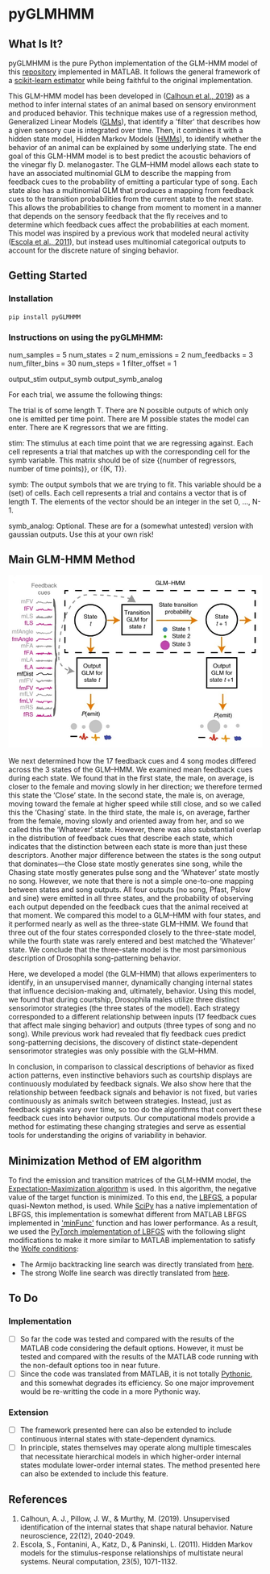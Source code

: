 # pyGLMHMM

## What Is It?
pyGLMHMM is the pure Python implementation of the GLM-HMM model of this [repository](https://github.com/murthylab/GLMHMM) implemented in MATLAB. It follows the general framework of a [scikit-learn estimator](https://scikit-learn.org/stable/developers/develop.html) while being faithful to the original implementation.

This GLM-HMM model has been developed in ([Calhoun et al., 2019](https://www.nature.com/articles/s41593-019-0533-x)) as a method to infer internal states of an animal based on sensory environment and produced behavior. This technique makes use of a regression method, Generalized Linear Models ([GLMs](https://en.wikipedia.org/wiki/Generalized_linear_model)), that identify a 'filter' that describes how a given sensory cue is integrated over time. Then, it combines it with a hidden state model, Hidden Markov Models ([HMMs](https://en.wikipedia.org/wiki/Hidden_Markov_model)), to identify whether the behavior of an animal can be explained by some underlying state. The end goal of this GLM-HMM model is to best predict the acoustic behaviors of the vinegar fly D. melanogaster. The GLM–HMM model allows each state to have an associated multinomial GLM to describe the mapping from feedback cues to the probability of emitting a particular type of song. Each state also has a multinomial GLM that produces a mapping from feedback cues to the transition probabilities from the current state to the next state. This allows the probabilities to change from moment to moment in a manner that depends on the sensory feedback that the fly receives and to determine which feedback cues affect the probabilities at each moment. This model was inspired by a previous work that modeled neural activity ([Escola et al., 2011](https://www.mitpressjournals.org/doi/abs/10.1162/NECO_a_00118)), but instead uses multinomial categorical outputs to account for the discrete nature of singing behavior.

## Getting Started
### Installation
`pip install pyGLMHMM`

### Instructions on using the pyGLMHMM:

num_samples = 5
num_states = 2
num_emissions = 2
num_feedbacks = 3
num_filter_bins = 30
num_steps = 1
filter_offset = 1

output_stim
output_symb
output_symb_analog

For each trial, we assume the following things:

The trial is of some length T.
There are N possible outputs of which only one is emitted per time point.
There are M possible states the model can enter.
There are K regressors that we are fitting.

stim: The stimulus at each time point that we are regressing against. Each cell represents a trial that matches up with the corresponding cell for the symb variable. This matrix should be of size {(number of regressors, number of time points)}, or {(K, T)}.

symb: The output symbols that we are trying to fit. This variable should be a (set) of cells. Each cell represents a trial and contains a vector that is of length T. The elements of the vector should be an integer in the set 0, ..., N-1.

symb_analog: Optional. These are for a (somewhat untested) version with gaussian outputs. Use this at your own risk!

## Main GLM-HMM Method
![Schematic illustrating the GLM–HMM](https://github.com/aslansd/pyGLMHMM/blob/master/fig/GLM-HMM.jpg)

We next determined how the 17 feedback cues and 4 song modes differed across the 3 states of the GLM–HMM. We examined mean feedback cues during each state. We found that in the first state, the male, on average, is closer to the female and moving slowly in her direction; we therefore termed this state the ‘Close’ state. In the second state, the male is, on average, moving toward the female at higher speed while still close, and so we called this the ‘Chasing’ state. In the third state, the male is, on average, farther from the female, moving slowly and oriented away from her, and so we called this the ‘Whatever’ state. However, there was also substantial overlap in the distribution of feedback cues that describe each state, which indicates that the distinction between each state is more than just these descriptors. Another major difference between the states is the song output that dominates—the Close state mostly generates sine song, while the Chasing state mostly generates pulse song and the ‘Whatever’ state mostly no song. However, we note that there is not a simple one-to-one mapping between states and song outputs. All four outputs (no song, Pfast, Pslow and sine) were emitted in all three states, and the probability of observing each output depended on the feedback cues that the animal received at that moment. We compared this model to a GLM–HMM with four states, and it performed nearly as well as the three-state GLM–HMM. We found that three out of the four states corresponded closely to the three-state model, while the fourth state was rarely entered and best matched the ‘Whatever’ state. We conclude that the three-state model is the most parsimonious description of Drosophila song-patterning behavior.

Here, we developed a model (the GLM–HMM) that allows experimenters to identify, in an unsupervised manner, dynamically changing internal states that influence decision-making and, ultimately, behavior. Using this model, we found that during courtship, Drosophila males utilize three distinct sensorimotor strategies (the three states of the model). Each strategy corresponded to a different relationship between inputs (17 feedback cues that affect male singing behavior) and outputs (three types of song and no song). While previous work had revealed that fly feedback cues predict song-patterning decisions, the discovery of distinct state-dependent sensorimotor strategies was only possible with the GLM–HMM.

In conclusion, in comparison to classical descriptions of behavior as fixed action patterns, even instinctive behaviors such as courtship displays are continuously modulated by feedback signals. We also show here that the relationship between feedback signals and behavior is not fixed, but varies continuously as animals switch between strategies. Instead, just as feedback signals vary over time, so too do the algorithms that convert these feedback cues into behavior outputs. Our computational models provide a method for estimating these changing strategies and serve as essential tools for understanding the origins of variability in behavior.

## Minimization Method of EM algorithm
To find the emission and transition matrices of the GLM-HMM model, the [Expectation-Maximization algorithm](https://en.wikipedia.org/wiki/Expectation%E2%80%93maximization_algorithm) is used. In this algorithm, the negative value of the target function is minimized. To this end, the [LBFGS](https://en.wikipedia.org/wiki/Limited-memory_BFGS), a popular quasi-Newton method, is used. While [SciPy](https://docs.scipy.org/doc/scipy/reference/generated/scipy.optimize.minimize.html) has a native implementation of LBFGS, this implementation is somewhat different from MATLAB LBFGS implemented in ['minFunc'](https://github.com/murthylab/GLMHMM/tree/master/matlab_code/minFunc) function and has lower performance. As a result, we used the [PyTorch implementation of LBFGS](https://github.com/hjmshi/PyTorch-LBFGS) with the following slight modifications to make it more similar to MATLAB implementation to satisfy the [Wolfe conditions](https://en.wikipedia.org/wiki/Wolfe_conditions):
- The Armijo backtracking line search was directly translated from [here](https://github.com/murthylab/GLMHMM/blob/master/matlab_code/minFunc/ArmijoBacktrack.m).
- The strong Wolfe line search was directly translated from [here](https://github.com/murthylab/GLMHMM/blob/master/matlab_code/minFunc/WolfeLineSearch.m).

## To Do
### Implementation
- [ ] So far the code was tested and compared with the results of the MATLAB code considering the default options. However, it must be tested and compared with the results of the MATLAB code running with the non-default options too in near future.
- [ ] Since the code was translated from MATLAB, it is not totally [Pythonic](https://docs.python-guide.org/writing/style/), and this somewhat degrades its efficiency. So one major improvement would be re-writting the code in a more Pythonic way.
### Extension
- [ ] The framework presented here can also be extended to include continuous internal states with state-dependent dynamics.
- [ ] In principle, states themselves may operate along multiple timescales that necessitate hierarchical models in which higher-order internal states modulate lower-order internal states. The method presented here can also be extended to include this feature.

## References
1. Calhoun, A. J., Pillow, J. W., & Murthy, M. (2019). Unsupervised identification of the internal states that shape natural behavior. Nature neuroscience, 22(12), 2040-2049.
2. Escola, S., Fontanini, A., Katz, D., & Paninski, L. (2011). Hidden Markov models for the stimulus-response relationships of multistate neural systems. Neural computation, 23(5), 1071-1132.
